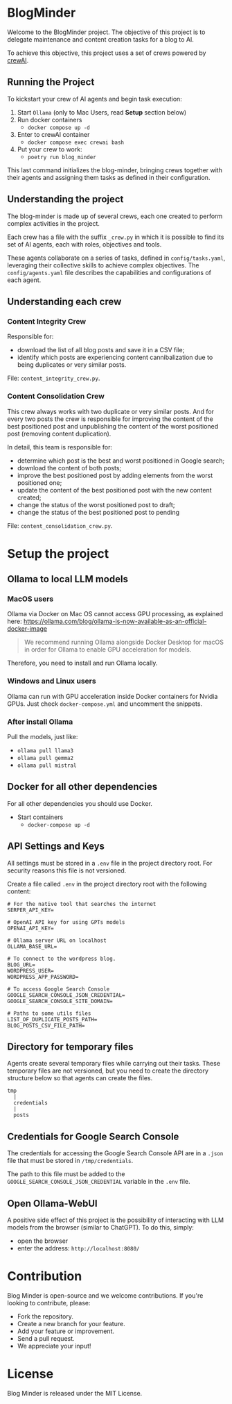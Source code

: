 # BlogMinder
Welcome to the BlogMinder project. The objective of this project is to delegate maintenance and content creation tasks for a blog to AI.

To achieve this objective, this project uses a set of crews powered by [crewAI](https://crewai.com).

## Running the Project
To kickstart your crew of AI agents and begin task execution:

1. Start `Ollama` (only to Mac Users, read **Setup** section below)
2. Run docker containers
    - `docker compose up -d`
3. Enter to crewAI container
    - `docker compose exec crewai bash`
4. Put your crew to work:
    - `poetry run blog_minder`

This last command initializes the blog-minder, bringing crews together with their agents and assigning them tasks as defined in their configuration.

## Understanding the project
The blog-minder is made up of several crews, each one created to perform complex activities in the project.

Each crew has a file with the suffix `_crew.py` in which it is possible to find its set of AI agents, each with roles, objectives and tools.

These agents collaborate on a series of tasks, defined in `config/tasks.yaml`, leveraging their collective skills to achieve complex objectives. The `config/agents.yaml` file describes the capabilities and configurations of each agent.

## Understanding each crew
### Content Integrity Crew
Responsible for:
- download the list of all blog posts and save it in a CSV file;
- identify which posts are experiencing content cannibalization due to being duplicates or very similar posts.

File: `content_integrity_crew.py`.

### Content Consolidation Crew
This crew always works with two duplicate or very similar posts. And for every two posts the crew is responsible for improving the content of the best positioned post and unpublishing the content of the worst positioned post (removing content duplication).

In detail, this team is responsible for:
- determine which post is the best and worst positioned in Google search;
- download the content of both posts;
- improve the best positioned post by adding elements from the worst positioned one;
- update the content of the best positioned post with the new content created;
- change the status of the worst positioned post to draft;
- change the status of the best positioned post to pending

File: `content_consolidation_crew.py`.

# Setup the project
## Ollama to local LLM models
### MacOS users
Ollama via Docker on Mac OS cannot access GPU processing, as explained here: https://ollama.com/blog/ollama-is-now-available-as-an-official-docker-image

> We recommend running Ollama alongside Docker Desktop for macOS in order for Ollama to enable GPU acceleration for models.

Therefore, you need to install and run Ollama locally.

### Windows and Linux users
Ollama can run with GPU acceleration inside Docker containers for Nvidia GPUs.
Just check `docker-compose.yml` and uncomment the snippets.

### After install Ollama
Pull the models, just like:
- `ollama pull llama3`
- `ollama pull gemma2`
- `ollama pull mistral`


## Docker for all other dependencies
For all other dependencies you should use Docker.

- Start containers
    - `docker-compose up -d`

## API Settings and Keys
All settings must be stored in a `.env` file in the project directory root. For security reasons this file is not versioned.

Create a file called `.env` in the project directory root with the following content:

~~~
# For the native tool that searches the internet
SERPER_API_KEY=

# OpenAI API key for using GPTs models
OPENAI_API_KEY=

# Ollama server URL on localhost
OLLAMA_BASE_URL=

# To connect to the wordpress blog.
BLOG_URL=
WORDPRESS_USER=
WORDPRESS_APP_PASSWORD=

# To access Google Search Console
GOOGLE_SEARCH_CONSOLE_JSON_CREDENTIAL=
GOOGLE_SEARCH_CONSOLE_SITE_DOMAIN=

# Paths to some utils files
LIST_OF_DUPLICATE_POSTS_PATH=
BLOG_POSTS_CSV_FILE_PATH=
~~~

## Directory for temporary files
Agents create several temporary files while carrying out their tasks. These temporary files are not versioned, but you need to create the directory structure below so that agents can create the files.

~~~
tmp
  |
  credentials
  |
  posts
~~~

## Credentials for Google Search Console
The credentials for accessing the Google Search Console API are in a `.json` file that must be stored in `/tmp/credentials`.

The path to this file must be added to the `GOOGLE_SEARCH_CONSOLE_JSON_CREDENTIAL` variable in the `.env` file.

## Open Ollama-WebUI
A positive side effect of this project is the possibility of interacting with LLM models from the browser (similar to ChatGPT). To do this, simply:

- open the browser
- enter the address: `http://localhost:8080/`

# Contribution
Blog Minder is open-source and we welcome contributions. If you're looking to contribute, please:

- Fork the repository.
- Create a new branch for your feature.
- Add your feature or improvement.
- Send a pull request.
- We appreciate your input!

# License
Blog Minder is released under the MIT License.
